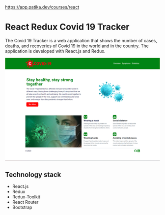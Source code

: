 https://app.patika.dev/courses/react

# React Redux Covid 19 Tracker
The Covid 19 Tracker is a web application that shows the number of cases, deaths, and recoveries of Covid 19 in the world and in the country. The application is developed with React.js and Redux.

![alt text](./src/assets/readme.png)


## Technology stack

- React.js
- Redux
- Redux-Toolkit
- React Router
- Bootstrap